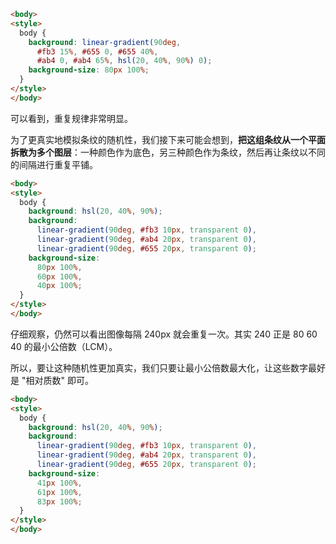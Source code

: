 ```html 
<body>
<style>
  body {
    background: linear-gradient(90deg,
      #fb3 15%, #655 0, #655 40%,
      #ab4 0, #ab4 65%, hsl(20, 40%, 90%) 0);
    background-size: 80px 100%;
  }
</style>  
</body>
```

可以看到，重复规律非常明显。

为了更真实地模拟条纹的随机性，我们接下来可能会想到，**把这组条纹从一个平面拆散为多个图层**：一种颜色作为底色，另三种颜色作为条纹，然后再让条纹以不同的间隔进行重复平铺。

```html 
<body>
<style>
  body {
    background: hsl(20, 40%, 90%);
    background: 
      linear-gradient(90deg, #fb3 10px, transparent 0),
      linear-gradient(90deg, #ab4 20px, transparent 0),
      linear-gradient(90deg, #655 20px, transparent 0);
    background-size: 
      80px 100%,
      60px 100%,
      40px 100%;
  }
</style>  
</body>
```

仔细观察，仍然可以看出图像每隔 240px 就会重复一次。其实 240 正是 80 60 40 的最小公倍数（LCM）。

所以，要让这种随机性更加真实，我们只要让最小公倍数最大化，让这些数字最好是 "相对质数" 即可。

```html 
<body>
<style>
  body {
    background: hsl(20, 40%, 90%);
    background: 
      linear-gradient(90deg, #fb3 10px, transparent 0),
      linear-gradient(90deg, #ab4 20px, transparent 0),
      linear-gradient(90deg, #655 20px, transparent 0);
    background-size: 
      41px 100%,
      61px 100%,
      83px 100%;
  }
</style>  
</body>
```
